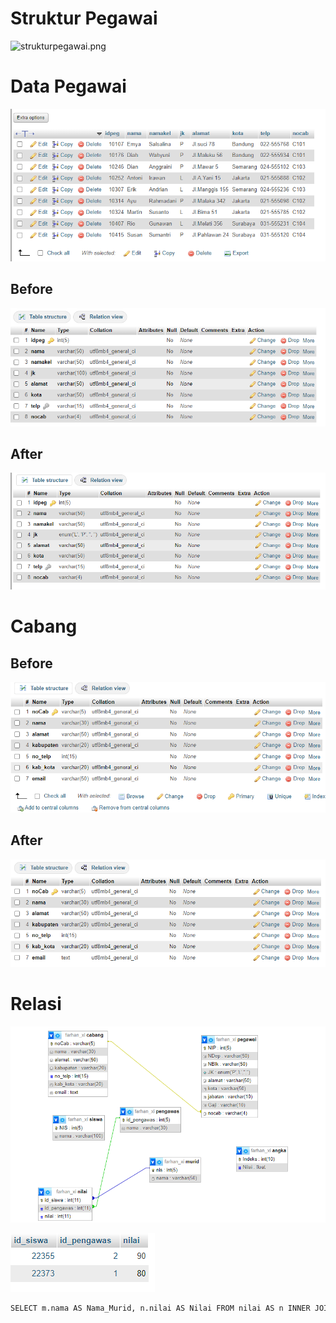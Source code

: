 
# Struktur Pegawai
![strukturpegawai.png](ASET%20PHPMYADMINstrukturpegawai.png)

# Data Pegawai
![pegawai.png](ASET%20PHPMYADMIN/pegawai.png)
## Before
![](ASET%20PHPMYADMIN/before.png)
## After
![strukturpegawai.png](ASET%20PHPMYADMIN/strukturpegawai.png)
# Cabang
## Before 

![cabang.png](ASET%20PHPMYADMIN/cabang.png)

## After
![cabang2.png](ASET%20PHPMYADMIN/cabang2.png)

# Relasi 

![w.png](W.png)

![nilai.png](ASET%20PHPMYADMIN/nilai.png)

```mysql
SELECT m.nama AS Nama_Murid, n.nilai AS Nilai FROM nilai AS n INNER JOIN murid AS m ON m.nis = n.id_siswa WHERE n.nilai > 75;
```
